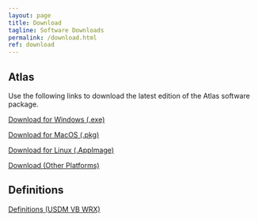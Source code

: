 ```yaml
---
layout: page
title: Download
tagline: Software Downloads
permalink: /download.html
ref: download
---
```


## Atlas

Use the following links to download the latest edition of the Atlas software package.

<a href="{{ site.github.winexe_url }}" class="btn">Download for Windows (.exe)</a>

<a href="{{ site.github.macpkg_url }}" class="btn">Download for MacOS (.pkg)</a>

<a href="{{ site.github.linux_url }}" class="btn">Download for Linux (.AppImage)</a>

<a href="{{ site.github.other_url }}" class="btn">Download (Other Platforms)</a>

## Definitions

<a href="{{ site.github.vb_defs_url }}" class="btn">Definitions (USDM VB WRX)</a>
